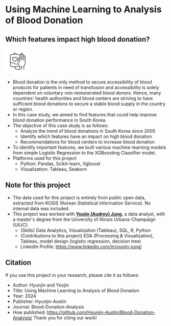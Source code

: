 # Using Machine Learning to Analysis of Blood Donation
## Which features impact high blood donation? 
![Blood_donation_img](https://github.com/Hyunjin-Austin/Blood-Donation-Analysis/blob/b11e44c3af60536b0b2ee32221b31fb819231d94/icons8-blood-donation-78.png)
* Blood donation is the only method to secure accessibility of blood products for patients in need of transfusion and accessibility is solely dependent on voluntary non-remunerated blood donors. Hence, many countries' health authorities and blood centers are striving to have sufficient blood donations to secure a stable blood supply in the country or region.
* In this case study, we aimed to find features that could help improve blood donation performance in South Korea.
* The objective of this case study is as follows:
  * Analyze the trend of blood donations in South Korea since 2005 
  * Identify which features have an impact on high blood donation
  * Recommendations for blood centers to increase blood donation
* To identify important features, we built various machine-learning models from simple Logistic Regression to the XGBoosting Classifier model.
* Platforms used for this project
  * Python: Pandas, Scikit-learn, Xgboost
  * Visualization: Tableau, Seaborn
## Note for this project
  * The data used for this project is entirely from public open data, extracted from KOSIS (Korean Statistical Information Service). No internal data was included.
  * This project was worked with <ins>**Yoojin (Audrey) Jung**</ins>, a data analyst, with a master's degree from the University of Illinois Urbana-Champaign (UIUC).
    * (Skills) Data Analytics, Visualization (Tableau), SQL, R, Python
    * (Contributions to this project) EDA (Processing & Visualization), Tableau, model design (logistic regression, decision tree)
    * LinkedIn Profile: https://www.linkedin.com/in/yoojin-jung/
## Citation
If you use this project in your research, please cite it as follows:
  * Author: Hyunjin and Yoojin
  * Title: Using Machine Learning to Analysis of Blood Donation
  * Year: 2024
  * Publisher: Hyunjin-Austin
  * Journal: Blood-Donation-Analysis
  * How published: https://github.com/Hyunjin-Austin/Blood-Donation-Analysis/
Thank you for citing our work!
